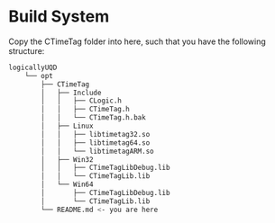 # Build System

Copy the CTimeTag folder into here, such that you have the following structure:

```sh
logicallyUQD
    └── opt
        ├── CTimeTag
        │   ├── Include
        │   │   ├── CLogic.h
        │   │   ├── CTimeTag.h
        │   │   └── CTimeTag.h.bak
        │   ├── Linux
        │   │   ├── libtimetag32.so
        │   │   ├── libtimetag64.so
        │   │   └── libtimetagARM.so
        │   ├── Win32
        │   │   ├── CTimeTagLibDebug.lib
        │   │   └── CTimeTagLib.lib
        │   └── Win64
        │       ├── CTimeTagLibDebug.lib
        │       └── CTimeTagLib.lib
        └── README.md <- you are here
```
